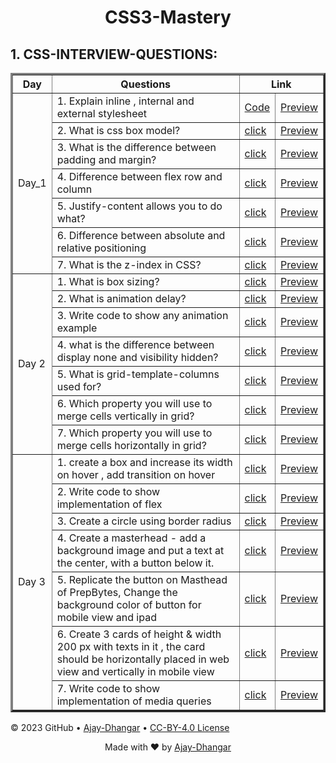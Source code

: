 <h1 align="center">CSS3-Mastery</h1>


<h2>1. CSS-INTERVIEW-QUESTIONS: </h2>

<table border="3px" align="center">

<!-- ============ Day 1 =============== -->

 <tr>
   <th> Day </th>
   <th>Questions </th>
   <th colspan="2">Link</th>   
 </tr>
 <tr>
   <td rowspan="7"> Day_1 </td>
   <td>1. Explain inline , internal and external stylesheet</td>
   <td><a href="https://github.com/CSS3-Mastery/CSS3-Mastery/blob/main/CSS-INTERVIEW-QUESTIONS/Day_1/Que_1.html">Code</a></td>   
   <td><a href="https://css3-mastery.github.io/CSS3-Mastery/CSS-INTERVIEW-QUESTIONS/Day_1/Que_1.html">Preview</a></td>
</tr>
 <tr>   
   <td>2. What is css box model?</td>
   <td><a href="https://www.geeksforgeeks.org/css-box-model/">click</a></td>  
   <td><a href="#">Preview</a></td>
 </tr>
 <tr>   
   <td>3. What is the difference between padding and margin?</td>
   <td><a href="https://mailchimp.com/resources/padding-vs-margin/#:~:text=Padding%20represents%20the%20amount%20of,whitespace%20available%20surrounding%20an%20element.">click</a></td>  
   <td><a href="#">Preview</a></td>
 </tr>
 <tr>   
   <td>4. Difference between flex row and column</td>
   <td><a href="https://getbootstrap.com/docs/5.0/utilities/flex/#:~:text=Use%20.flex%2Drow%20to%20set,direction%20from%20the%20opposite%20side.&text=Use%20.flex%2Dcolumn%20to%20set,direction%20from%20the%20opposite%20side.">click</a></td>   
   <td><a href="#">Preview</a></td>
 </tr>
 <tr>   
   <td>5. Justify-content allows you to do what?</td>
   <td><a href="https://developer.mozilla.org/en-US/docs/Web/CSS/justify-content">click</a></td>   
   <td><a href="#">Preview</a></td>
 </tr>
 <tr>   
   <td>6. Difference between absolute and relative positioning</td>
   <td><a href="#">click</a></td>   
   <td><a href="#">Preview</a></td>
 </tr>
 <tr>   
   <td>7. What is the z-index in CSS?</td>
   <td><a href="#">click</a></td>   
   <td><a href="#">Preview</a></td>
 </tr>
 
 <!-- ============ Day 2 =============== -->
 
 <tr>
   <td rowspan="7">Day 2 </td>
   <td>1. What is box sizing?</td>
   <td><a href="#">click</a></td> 
   <td><a href="#">Preview</a></td>
 </tr>
 <tr>   
   <td>2. What is animation delay?</td>
   <td><a href="#">click</a></td> 
   <td><a href="#">Preview</a></td>
 </tr>
 <tr>   
   <td>3. Write code to show any animation example</td>
   <td><a href="#">click</a></td> 
   <td><a href="#">Preview</a></td>
 </tr>
 <tr>   
   <td>4. what is the difference between display none and visibility hidden?</td>
   <td><a href="#">click</a></td>
   <td><a href="#">Preview</a></td>
 </tr>
 <tr>   
   <td>5. What is grid-template-columns used for?</td>
   <td><a href="#">click</a></td>  
   <td><a href="#">Preview</a></td>
 </tr>
 <tr>   
   <td>6. Which property you will use to merge cells vertically in grid?</td>
   <td><a href="#">click</a></td>  
   <td><a href="#">Preview</a></td>
 </tr>
 <tr>   
   <td>7. Which property you will use to merge cells horizontally in grid?</td>
   <td><a href="#">click</a></td>   
   <td><a href="#">Preview</a></td>
 </tr>
 
 
 <!-- ============ Day 3 =============== -->
 
 <tr>
   <td rowspan="7">Day 3 </td>
   <td>1. create a box and increase its width on hover , add transition on hover</td>
   <td><a href="#">click</a></td> 
   <td><a href="#">Preview</a></td>
 </tr>
 <tr>   
   <td>2. Write code to show implementation of flex</td>
   <td><a href="#">click</a></td>
   <td><a href="#">Preview</a></td>
 </tr>
 <tr>   
   <td>3. Create a circle using border radius </td>
   <td><a href="#">click</a></td>  
   <td><a href="#">Preview</a></td>
 </tr>
 <tr>   
   <td>4. Create a masterhead - add a background image and put a text at the center,
with a button below it.</td>
   <td><a href="#">click</a></td>
   <td><a href="#">Preview</a></td>
 </tr>
 <tr>   
   <td>5. Replicate the button on Masthead of PrepBytes, Change the background color of button for mobile view and ipad</td>
   <td><a href="#">click</a></td>
   <td><a href="#">Preview</a></td>
 </tr>
 <tr>   
   <td>6. Create 3 cards of height & width 200 px with texts in it , the card should be horizontally placed in web view and vertically in mobile view</td>
   <td><a href="#">click</a></td>
   <td><a href="#">Preview</a></td>
 </tr>
 <tr>   
   <td>7. Write code to show implementation of media queries</td>
   <td><a href="#">click</a></td>
   <td><a href="#">Preview</a></td>
 </tr>
</table>



&copy; 2023 GitHub &bull; [Ajay-Dhangar](https://github.com/Ajay-Dhangar) &bull; [CC-BY-4.0 License](#)

<div align="center">Made with ❤️ by <a href="https://ajay-dhangar.github.io/Responsive-portfolio-website.github.io/#home" target="_blank">Ajay-Dhangar</a></div>




